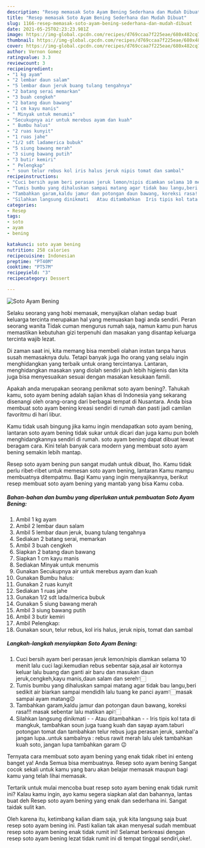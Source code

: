 ```yaml
---
description: "Resep memasak Soto Ayam Bening Sederhana dan Mudah Dibuat"
title: "Resep memasak Soto Ayam Bening Sederhana dan Mudah Dibuat"
slug: 1166-resep-memasak-soto-ayam-bening-sederhana-dan-mudah-dibuat
date: 2021-05-25T02:23:23.981Z
image: https://img-global.cpcdn.com/recipes/d769ccaa7f225eae/680x482cq70/soto-ayam-bening-foto-resep-utama.jpg
thumbnail: https://img-global.cpcdn.com/recipes/d769ccaa7f225eae/680x482cq70/soto-ayam-bening-foto-resep-utama.jpg
cover: https://img-global.cpcdn.com/recipes/d769ccaa7f225eae/680x482cq70/soto-ayam-bening-foto-resep-utama.jpg
author: Vernon Gomez
ratingvalue: 3.3
reviewcount: 3
recipeingredient:
- "1 kg ayam"
- "2 lembar daun salam"
- "5 lembar daun jeruk buang tulang tengahnya"
- "2 batang serai memarkan"
- "3 buah cengkeh"
- "2 batang daun bawang"
- "1 cm kayu manis"
- " Minyak untuk menumis"
- "Secukupnya air untuk merebus ayam dan kuah"
- " Bumbu halus"
- "2 ruas kunyit"
- "1 ruas jahe"
- "1/2 sdt ladamerica bubuk"
- "5 siung bawang merah"
- "3 siung bawang putih"
- "3 butir kemiri"
- " Pelengkap"
- " soun telur rebus kol iris halus jeruk nipis tomat dan sambal"
recipeinstructions:
- "Cuci bersih ayam beri perasan jeruk lemon/nipis diamkan selama 10 menit lalu cuci lagi.kemudian rebus sebentar saja,asal air kotornya keluar lalu buang dan ganti air baru dan masukan daun jeruk,cengkeh,kayu manis,daun salam dan sereh👇🏻"
- "Tumis bumbu yang dihaluskan sampai matang agar tidak bau langu,beri sedikit air biarkan sampai mendidih lalu tuang ke panci ayam👇🏻masak sampai ayam matang😉"
- "Tambahkan garam,kaldu jamur dan potongan daun bawang, koreksi rasa!!! masak sebentar lalu matikan api👇🏻"
- "Silahkan langsung dinikmati   Atau ditambahkan  Iris tipis kol tata di mangkuk, tambahkan soun juga tuang kuah dan sayap ayam.taburi potongan tomat dan tambahkan telur rebus juga perasan jeruk, sambal&#39;a jangan lupa..untuk sambalnya : rebus rawit merah lalu ulek tambahkan kuah soto, jangan lupa tambahkan garam 😉"
categories:
- Resep
tags:
- soto
- ayam
- bening

katakunci: soto ayam bening 
nutrition: 258 calories
recipecuisine: Indonesian
preptime: "PT40M"
cooktime: "PT57M"
recipeyield: "3"
recipecategory: Dessert

---
```



![Soto Ayam Bening](https://img-global.cpcdn.com/recipes/d769ccaa7f225eae/680x482cq70/soto-ayam-bening-foto-resep-utama.jpg)

Selaku seorang yang hobi memasak, menyajikan olahan sedap buat keluarga tercinta merupakan hal yang memuaskan bagi anda sendiri. Peran seorang  wanita Tidak cuman mengurus rumah saja, namun kamu pun harus memastikan kebutuhan gizi terpenuhi dan masakan yang disantap keluarga tercinta wajib lezat.

Di zaman  saat ini, kita memang bisa membeli olahan instan tanpa harus susah memasaknya dulu. Tetapi banyak juga lho orang yang selalu ingin menghidangkan yang terbaik untuk orang tercintanya. Lantaran, menghidangkan masakan yang diolah sendiri jauh lebih higienis dan kita juga bisa menyesuaikan sesuai dengan masakan kesukaan famili. 



Apakah anda merupakan seorang penikmat soto ayam bening?. Tahukah kamu, soto ayam bening adalah sajian khas di Indonesia yang sekarang disenangi oleh orang-orang dari berbagai tempat di Nusantara. Anda bisa membuat soto ayam bening kreasi sendiri di rumah dan pasti jadi camilan favoritmu di hari libur.

Kamu tidak usah bingung jika kamu ingin mendapatkan soto ayam bening, lantaran soto ayam bening tidak sukar untuk dicari dan juga kamu pun boleh menghidangkannya sendiri di rumah. soto ayam bening dapat dibuat lewat beragam cara. Kini telah banyak cara modern yang membuat soto ayam bening semakin lebih mantap.

Resep soto ayam bening pun sangat mudah untuk dibuat, lho. Kamu tidak perlu ribet-ribet untuk memesan soto ayam bening, lantaran Kamu mampu membuatnya ditempatmu. Bagi Kamu yang ingin menyajikannya, berikut resep membuat soto ayam bening yang mantab yang bisa Kamu coba.

<!--inarticleads1-->

##### Bahan-bahan dan bumbu yang diperlukan untuk pembuatan Soto Ayam Bening:

1. Ambil 1 kg ayam
1. Ambil 2 lembar daun salam
1. Ambil 5 lembar daun jeruk, buang tulang tengahnya
1. Sediakan 2 batang serai, memarkan
1. Ambil 3 buah cengkeh
1. Siapkan 2 batang daun bawang
1. Siapkan 1 cm kayu manis
1. Sediakan  Minyak untuk menumis
1. Gunakan Secukupnya air untuk merebus ayam dan kuah
1. Gunakan  Bumbu halus:
1. Gunakan 2 ruas kunyit
1. Sediakan 1 ruas jahe
1. Gunakan 1/2 sdt lada/merica bubuk
1. Gunakan 5 siung bawang merah
1. Ambil 3 siung bawang putih
1. Ambil 3 butir kemiri
1. Ambil  Pelengkap:
1. Gunakan  soun, telur rebus, kol iris halus, jeruk nipis, tomat dan sambal




<!--inarticleads2-->

##### Langkah-langkah menyiapkan Soto Ayam Bening:

1. Cuci bersih ayam beri perasan jeruk lemon/nipis diamkan selama 10 menit lalu cuci lagi.kemudian rebus sebentar saja,asal air kotornya keluar lalu buang dan ganti air baru dan masukan daun jeruk,cengkeh,kayu manis,daun salam dan sereh👇🏻
1. Tumis bumbu yang dihaluskan sampai matang agar tidak bau langu,beri sedikit air biarkan sampai mendidih lalu tuang ke panci ayam👇🏻masak sampai ayam matang😉
1. Tambahkan garam,kaldu jamur dan potongan daun bawang, koreksi rasa!!! masak sebentar lalu matikan api👇🏻
1. Silahkan langsung dinikmati  -  - Atau ditambahkan -  - Iris tipis kol tata di mangkuk, tambahkan soun juga tuang kuah dan sayap ayam.taburi potongan tomat dan tambahkan telur rebus juga perasan jeruk, sambal&#39;a jangan lupa..untuk sambalnya : rebus rawit merah lalu ulek tambahkan kuah soto, jangan lupa tambahkan garam 😉




Ternyata cara membuat soto ayam bening yang enak tidak ribet ini enteng banget ya! Anda Semua bisa membuatnya. Resep soto ayam bening Sangat cocok sekali untuk kamu yang baru akan belajar memasak maupun bagi kamu yang telah lihai memasak.

Tertarik untuk mulai mencoba buat resep soto ayam bening enak tidak rumit ini? Kalau kamu ingin, ayo kamu segera siapkan alat dan bahannya, lantas buat deh Resep soto ayam bening yang enak dan sederhana ini. Sangat taidak sulit kan. 

Oleh karena itu, ketimbang kalian diam saja, yuk kita langsung saja buat resep soto ayam bening ini. Pasti kalian tak akan menyesal sudah membuat resep soto ayam bening enak tidak rumit ini! Selamat berkreasi dengan resep soto ayam bening lezat tidak rumit ini di tempat tinggal sendiri,oke!.

